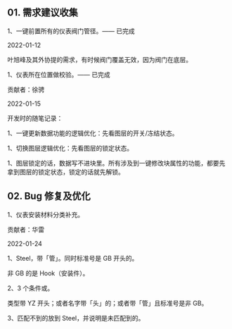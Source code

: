 ## 01. 需求建议收集

1、一键前置所有的仪表阀门管径。—— 已完成

2022-01-12

叶旭峰及其外协提的需求，有时候阀门覆盖无效，因为阀门在底层。

1、仪表所在位置做校验。—— 已完成

贡献者：徐骋

2022-01-15

开发时的随笔记录：

1、一键更新数据功能的逻辑优化：先看图层的开关/冻结状态。

1、切换图层逻辑优化：先看图层的锁定状态。

1、图层锁定的话，数据写不进块里。所有涉及到一键修改块属性的功能，都要先拿到图层的锁定状态，锁定的话就先解锁。

## 02. Bug 修复及优化

1、仪表安装材料分类补充。

贡献者：华雷

2022-01-24

1、Steel，带「管」。同时标准号是 GB 开头的。

非 GB 的是 Hook（安装件）。

2、3 个条件或。

类型带 YZ 开头；或者名字带「头」的；或者带「管」且标准号是非 GB。

3、匹配不到的放到 Steel，并说明是未匹配到的。

